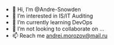 - 👋 Hi, I’m @Andre-Snowden
- 👀 I’m interested in IS/IT Auditing
- 🌱 I’m currently learning DevOps
- 💞️ I’m not looking to collaborate on ...
- 📫 Reach me andrei.morozov@mail.ru

<!---
Andre-Snowden/Andre-Snowden is a ✨ special ✨ repository because its `README.md` (this file) appears on your GitHub profile.
You can click the Preview link to take a look at your changes.
--->
